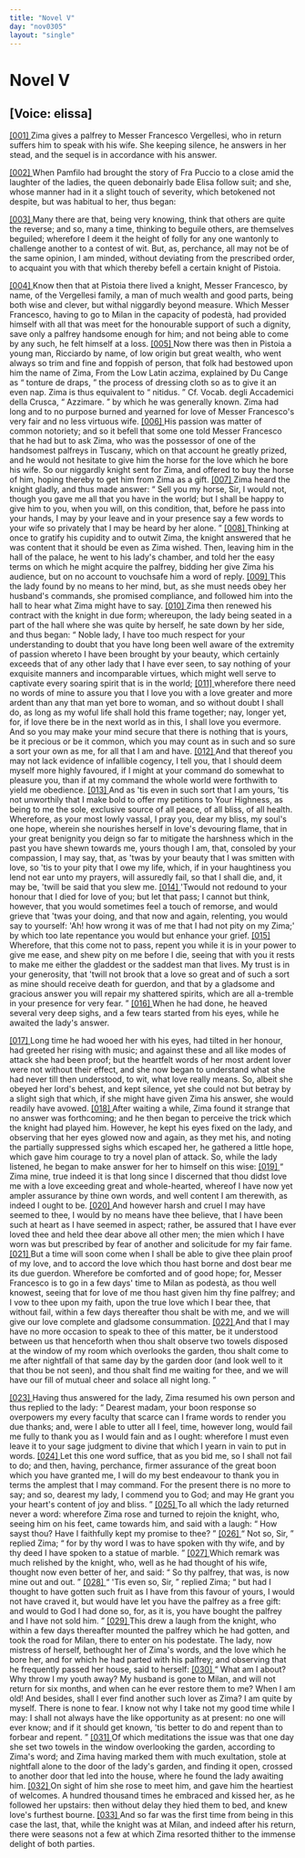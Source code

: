 ```yaml
---
title: "Novel V"
day: "nov0305"
layout: "single"
---
```

<div id="nov0305" type="novella" who="elissa">
 <h1>
  Novel V
 </h1>
 <p>
  <h2>
   [Voice: elissa]
  </h2>
 </p>
 <argument>
  <p>
   <a href="{{ site.baseurl }}itDecameron/nov0305#p03050001">
    [001]
   </a>
   Zima gives a palfrey to Messer Francesco Vergellesi,
 who in return suffers him to speak with his wife.
 She keeping silence, he answers in her stead, and
 the sequel is in accordance with his answer.
  </p>
 </argument>
 <div3 type="commentary" who="author">
  <p>
   <a href="{{ site.baseurl }}itDecameron/nov0305#p03050002">
    [002]
   </a>
   When
   Pamfilo had brought the story of Fra Puccio to a close
	amid the laughter of the ladies, the queen debonairly bade Elisa
	follow suit; and she, whose manner had in it a slight touch of
	severity, which betokened not despite, but was habitual to her, thus
	began:
  </p>
 </div3>
 <div3 type="commentary" who="elissa">
  <p>
   <a href="{{ site.baseurl }}itDecameron/nov0305#p03050003">
    [003]
   </a>
   Many there are that, being very knowing, think that others
	are quite the reverse; and so, many a time, thinking to beguile
	others, are themselves beguiled; wherefore I deem it the height of
	folly for any one wantonly to challenge another to a contest of
	wit. But, as, perchance, all may not be of the same opinion, I
	am minded, without deviating from the prescribed order, to acquaint
	you with that which thereby befell a certain knight of Pistoia.
  </p>
 </div3>
 <p>
  <a href="{{ site.baseurl }}itDecameron/nov0305#p03050004">
   [004]
  </a>
  Know then that at Pistoia there lived a knight, Messer Francesco,
 by name, of the Vergellesi family, a man of much wealth and good
 parts, being both wise and clever, but withal niggardly beyond
 measure. Which Messer Francesco, having to go to Milan in the
 capacity of podest&agrave;, had provided himself with all that was meet
 for the honourable support of such a dignity, save only a palfrey
 handsome enough for him; and not being able to come by any
 such, he felt himself at a loss.
  <a href="{{ site.baseurl }}itDecameron/nov0305#p03050005">
   [005]
  </a>
  Now there was then in Pistoia
 a young man, Ricciardo by name, of low origin but great wealth,
 who went always so trim and fine and foppish of person, that folk
  had bestowed upon him the name of Zima,
  <note>
   From the Low Latin
 aczima, explained by Du Cange as
   <q direct="unspecified">
    tonture de
 draps,
   </q>
   the process of dressing cloth so as to give it an even nap. Zima
 is thus equivalent to
   <q direct="unspecified">
    nitidus.
   </q>
   Cf. Vocab. degli Accademici della
 Crusca,
   <q direct="unspecified">
    Azzimare.
   </q>
  </note>
  by which he was
 generally known. Zima had long and to no purpose burned and
 yearned for love of Messer Francesco's very fair and no less virtuous
 wife.
  <a href="{{ site.baseurl }}itDecameron/nov0305#p03050006">
   [006]
  </a>
  His passion was matter of common notoriety; and so it befell
 that some one told Messer Francesco that he had but to ask Zima,
 who was the possessor of one of the handsomest palfreys in Tuscany,
 which on that account he greatly prized, and he would not hesitate
 to give him the horse for the love which he bore his wife. So our
 niggardly knight sent for Zima, and offered to buy the horse of
 him, hoping thereby to get him from Zima as a gift.
  <a href="{{ site.baseurl }}itDecameron/nov0305#p03050007">
   [007]
  </a>
  Zima
 heard the knight gladly, and thus made answer:
  <q direct="unspecified">
   Sell you my
 horse, Sir, I would not, though you gave me all that you have in
 the world; but I shall be happy to give him to you, when you will,
 on this condition, that, before he pass into your hands, I may by your
 leave and in your presence say a few words to your wife so privately
 that I may be heard by her alone.
  </q>
  <a href="{{ site.baseurl }}itDecameron/nov0305#p03050008">
   [008]
  </a>
  Thinking at once to gratify
 his cupidity and to outwit Zima, the knight answered that he was
 content that it should be even as Zima wished. Then, leaving him
 in the hall of the palace, he went to his lady's chamber, and told her
 the easy terms on which he might acquire the palfrey, bidding her
 give Zima his audience, but on no account to vouchsafe him a word
 of reply.
  <a href="{{ site.baseurl }}itDecameron/nov0305#p03050009">
   [009]
  </a>
  This the lady found by no means to her mind, but, as
 she must needs obey her husband's commands, she promised compliance,
 and followed him into the hall to hear what Zima might
 have to say.
  <a href="{{ site.baseurl }}itDecameron/nov0305#p03050010">
   [010]
  </a>
  Zima then renewed his contract with the knight in due
 form; whereupon, the lady being seated in a part of the hall where
 she was quite by herself, he sate down by her side, and thus began:
  <q direct="unspecified">
   Noble lady, I have too much respect for your understanding
 to doubt that you have long been well aware of the extremity of
 passion whereto I have been brought by your beauty, which certainly
 exceeds that of any other lady that I have ever seen, to say nothing
 of your exquisite manners and incomparable virtues, which might
 well serve to captivate every soaring spirit that is in the world;
   <a href="{{ site.baseurl }}itDecameron/nov0305#p03050011">
    [011]
   </a>
   wherefore there need no words of mine to assure you that I love
   you with a love greater and more ardent than any that man yet
 bore to woman, and so without doubt I shall do, as long as my
 woful life shall hold this frame together; nay, longer yet, for, if
 love there be in the next world as in this, I shall love you evermore.
 And so you may make your mind secure that there is nothing that
 is yours, be it precious or be it common, which you may count as
 in such and so sure a sort your own as me, for all that I am and have.
   <a href="{{ site.baseurl }}itDecameron/nov0305#p03050012">
    [012]
   </a>
   And that thereof you may not lack evidence of infallible cogency,
 I tell you, that I should deem myself more highly favoured, if I
 might at your command do somewhat to pleasure you, than if at
 my command the whole world were forthwith to yield me obedience.
   <a href="{{ site.baseurl }}itDecameron/nov0305#p03050013">
    [013]
   </a>
   And as 'tis even in such sort that I am yours, 'tis not unworthily
 that I make bold to offer my petitions to Your Highness, as being
 to me the sole, exclusive source of all peace, of all bliss, of all health.
 Wherefore, as your most lowly vassal, I pray you, dear my bliss,
 my soul's one hope, wherein she nourishes herself in love's devouring
 flame, that in your great benignity you deign so far to mitigate the
 harshness which in the past you have shewn towards me, yours though
 I am, that, consoled by your compassion, I may say, that, as 'twas
 by your beauty that I was smitten with love, so 'tis to your pity
 that I owe my life, which, if in your haughtiness you lend not ear
 unto my prayers, will assuredly fail, so that I shall die, and, it may
 be, 'twill be said that you slew me.
   <a href="{{ site.baseurl }}itDecameron/nov0305#p03050014">
    [014]
   </a>
   'Twould not redound to your
 honour that I died for love of you; but let that pass; I cannot but
 think, however, that you would sometimes feel a touch of remorse,
 and would grieve that 'twas your doing, and that now and again,
 relenting, you would say to yourself: 'Ah! how wrong it was of
 me that I had not pity on my Zima;' by which too late repentance
 you would but enhance your grief.
   <a href="{{ site.baseurl }}itDecameron/nov0305#p03050015">
    [015]
   </a>
   Wherefore, that this come not
 to pass, repent you while it is in your power to give me ease, and
 shew pity on me before I die, seeing that with you it rests to make
 me either the gladdest or the saddest man that lives. My trust is
 in your generosity, that 'twill not brook that a love so great and
 of such a sort as mine should receive death for guerdon, and that
 by a gladsome and gracious answer you will repair my shattered
 spirits, which are all a-tremble in your presence for very fear.
  </q>
  <a href="{{ site.baseurl }}itDecameron/nov0305#p03050016">
   [016]
  </a>
  When he had done, he heaved several very deep sighs, and a few
 tears started from his eyes, while he awaited the lady's answer.
 </p>
 <p>
  <a href="{{ site.baseurl }}itDecameron/nov0305#p03050017">
   [017]
  </a>
  Long time he had wooed her with his eyes, had tilted in her
 honour, had greeted her rising with music; and against these and
 all like modes of attack she had been proof; but the heartfelt words
 of her most ardent lover were not without their effect, and she now
 began to understand what she had never till then understood, to wit,
 what love really means. So, albeit she obeyed her lord's behest, and
 kept silence, yet she could not but betray by a slight sigh that which,
 if she might have given Zima his answer, she would readily have
 avowed.
  <a href="{{ site.baseurl }}itDecameron/nov0305#p03050018">
   [018]
  </a>
  After waiting a while, Zima found it strange that no
 answer was forthcoming; and he then began to perceive the trick
 which the knight had played him. However, he kept his eyes fixed
 on the lady, and observing that her eyes glowed now and again, as
 they met his, and noting the partially suppressed sighs which escaped
 her, he gathered a little hope, which gave him courage to try a novel
 plan of attack. So, while the lady listened, he began to make answer
 for her to himself on this wise:
  <a href="{{ site.baseurl }}itDecameron/nov0305#p03050019">
   [019]
  </a>
  <q direct="unspecified">
   Zima mine, true indeed it is that
 long since I discerned that thou didst love me with a love exceeding
 great and whole-hearted, whereof I have now yet ampler assurance
 by thine own words, and well content I am therewith, as indeed
 I ought to be.
   <a href="{{ site.baseurl }}itDecameron/nov0305#p03050020">
    [020]
   </a>
   And however harsh and cruel I may have seemed
 to thee, I would by no means have thee believe, that I have been such
 at heart as I have seemed in aspect; rather, be assured that I have
 ever loved thee and held thee dear above all other men; the mien
 which I have worn was but prescribed by fear of another and
 solicitude for my fair fame.
   <a href="{{ site.baseurl }}itDecameron/nov0305#p03050021">
    [021]
   </a>
   But a time will soon come when I
 shall be able to give thee plain proof of my love, and to accord
 the love which thou hast borne and dost bear me its due guerdon.
 Wherefore be comforted and of good hope; for, Messer Francesco
 is to go in a few days' time to Milan as podest&agrave;, as thou well
 knowest, seeing that for love of me thou hast given him thy fine
 palfrey; and I vow to thee upon my faith, upon the true love
 which I bear thee, that without fail, within a few days thereafter
 thou shalt be with me, and we will give our love complete and
 gladsome consummation.
   <a href="{{ site.baseurl }}itDecameron/nov0305#p03050022">
    [022]
   </a>
   And that I may have no more occasion
 to speak to thee of this matter, be it understood between us that
 henceforth when thou shalt observe two towels disposed at the
 window of my room which overlooks the garden, thou shalt come
 to me after nightfall of that same day by the garden door (and look
   well to it that thou be not seen), and thou shalt find me waiting
 for thee, and we will have our fill of mutual cheer and solace all
 night long.
  </q>
 </p>
 <p>
  <a href="{{ site.baseurl }}itDecameron/nov0305#p03050023">
   [023]
  </a>
  Having thus answered for the lady, Zima resumed his own
 person and thus replied to the lady:
  <q direct="unspecified">
   Dearest madam, your boon
 response so overpowers my every faculty that scarce can I frame
 words to render you due thanks; and, were I able to utter all I feel,
 time, however long, would fail me fully to thank you as I would
 fain and as I ought: wherefore I must even leave it to your sage
 judgment to divine that which I yearn in vain to put in words.
   <a href="{{ site.baseurl }}itDecameron/nov0305#p03050024">
    [024]
   </a>
   Let this one word suffice, that as you bid me, so I shall not fail
 to do; and then, having, perchance, firmer assurance of the great
 boon which you have granted me, I will do my best endeavour to
 thank you in terms the amplest that I may command. For the
 present there is no more to say; and so, dearest my lady, I commend
 you to God; and may He grant you your heart's content of
 joy and bliss.
  </q>
  <a href="{{ site.baseurl }}itDecameron/nov0305#p03050025">
   [025]
  </a>
  To all which the lady returned never a word:
 wherefore Zima rose and turned to rejoin the knight, who, seeing
 him on his feet, came towards him, and said with a laugh:
  <q direct="unspecified">
   How
 sayst thou? Have I faithfully kept my promise to thee?
  </q>
  <a href="{{ site.baseurl }}itDecameron/nov0305#p03050026">
   [026]
  </a>
  <q direct="unspecified">
   Not so,
 Sir,
  </q>
  replied Zima;
  <q direct="unspecified">
   for by thy word I was to have spoken with thy
 wife, and by thy deed I have spoken to a statue of marble.
  </q>
  <a href="{{ site.baseurl }}itDecameron/nov0305#p03050027">
   [027]
  </a>
  Which
 remark was much relished by the knight, who, well as he had thought
 of his wife, thought now even better of her, and said:
  <q direct="unspecified">
   So thy
 palfrey, that was, is now mine out and out.
  </q>
  <a href="{{ site.baseurl }}itDecameron/nov0305#p03050028">
   [028]
  </a>
  <q direct="unspecified">
   'Tis even so, Sir,
  </q>
  replied Zima;
  <q direct="unspecified">
   but had I thought to have gotten such fruit as I
 have from this favour of yours, I would not have craved it, but
 would have let you have the palfrey as a free gift: and would to
 God I had done so, for, as it is, you have bought the palfrey and
 I have not sold him.
  </q>
  <a href="{{ site.baseurl }}itDecameron/nov0305#p03050029">
   [029]
  </a>
  This drew a laugh from the knight, who
 within a few days thereafter mounted the palfrey which he had
 gotten, and took the road for Milan, there to enter on his podestate.
 The lady, now mistress of herself, bethought her of Zima's words,
 and the love which he bore her, and for which he had parted with
 his palfrey; and observing that he frequently passed her house, said
 to herself:
  <a href="{{ site.baseurl }}itDecameron/nov0305#p03050030">
   [030]
  </a>
  <q direct="unspecified">
   What am I about? Why throw I my youth away?
 My husband is gone to Milan, and will not return for six months,
 and when can he ever restore them to me? When I am old!
   And besides, shall I ever find another such lover as Zima? I am
 quite by myself. There is none to fear. I know not why I take
 not my good time while I may: I shall not always have the like
 opportunity as at present: no one will ever know; and if it should
 get known, 'tis better to do and repent than to forbear and repent.
  </q>
  <a href="{{ site.baseurl }}itDecameron/nov0305#p03050031">
   [031]
  </a>
  Of which meditations the issue was that one day she set two towels
 in the window overlooking the garden, according to Zima's word;
 and Zima having marked them with much exultation, stole at
 nightfall alone to the door of the lady's garden, and finding it open,
 crossed to another door that led into the house, where he found the
 lady awaiting him.
  <a href="{{ site.baseurl }}itDecameron/nov0305#p03050032">
   [032]
  </a>
  On sight of him she rose to meet him, and
 gave him the heartiest of welcomes. A hundred thousand times
 he embraced and kissed her, as he followed her upstairs: then
 without delay they hied them to bed, and knew love's furthest
 bourne.
  <a href="{{ site.baseurl }}itDecameron/nov0305#p03050033">
   [033]
  </a>
  And so far was the first time from being in this case the
 last, that, while the knight was at Milan, and indeed after his return,
 there were seasons not a few at which Zima resorted thither to the
 immense delight of both parties.
 </p>
</div>